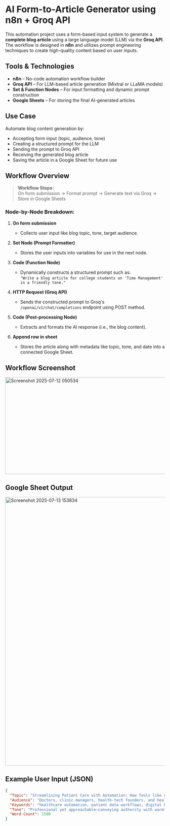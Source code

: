 #  AI Form-to-Article Generator using n8n + Groq API

This automation project uses a form-based input system to generate a **complete blog article** using a large language model (LLM) via the **Groq API**. The workflow is designed in **n8n** and utilizes prompt engineering techniques to create high-quality content based on user inputs.


##  Tools & Technologies

- **n8n** – No-code automation workflow builder
- **Groq API** – For LLM-based article generation (Mixtral or LLaMA models)
- **Set & Function Nodes** – For input formatting and dynamic prompt construction
- **Google Sheets** – For storing the final AI-generated articles


##  Use Case

Automate blog content generation by:
- Accepting form input (topic, audience, tone)
- Creating a structured prompt for the LLM
- Sending the prompt to Groq API
- Receiving the generated blog article
- Saving the article in a Google Sheet for future use


##  Workflow Overview

> **Workflow Steps:**  
> On form submission → Format prompt → Generate text via Groq → Store in Google Sheets

### Node-by-Node Breakdown:

1. **On form submission**  
   - Collects user input like blog topic, tone, target audience.

2. **Set Node (Prompt Formatter)**  
   - Stores the user inputs into variables for use in the next node.

3. **Code (Function Node)**  
   - Dynamically constructs a structured prompt such as:  
     `"Write a blog article for college students on 'Time Management' in a friendly tone."`

4. **HTTP Request (Groq API)**  
   - Sends the constructed prompt to Groq's `/openai/v1/chat/completions` endpoint using POST method.

5. **Code (Post-processing Node)**  
   - Extracts and formats the AI response (i.e., the blog content).

6. **Append row in sheet**  
   - Stores the article along with metadata like topic, tone, and date into a connected Google Sheet.



##  Workflow Screenshot

<img width="1259" height="305" alt="Screenshot 2025-07-12 050534" src="https://github.com/user-attachments/assets/23b023fc-8893-4169-b3a2-5af948ee57ed" />

## Google Sheet Output

<img width="1797" height="846" alt="Screenshot 2025-07-13 153834" src="https://github.com/user-attachments/assets/b587a965-8761-4932-ad46-dc2590a36879" />

##  Example User Input (JSON)

```json
{
  "Topic": "Streamlining Patient Care with Automation: How Tools like n8n Are Reshaping Healthcare Operations",
  "Audience": "Doctors, clinic managers, health-tech founders, and healthcare administrators looking to automate repetitive tasks and improve efficiency.",
  "Keywords": "healthcare automation, patient data workflows, digital health tools, n8n for healthcare, clinical process efficiency, medical task automation",
  "Tone": "Professional yet approachable—conveying authority with warmth, ideal for industry readers without overwhelming them with jargon.",
  "Word Count": 1500
}


